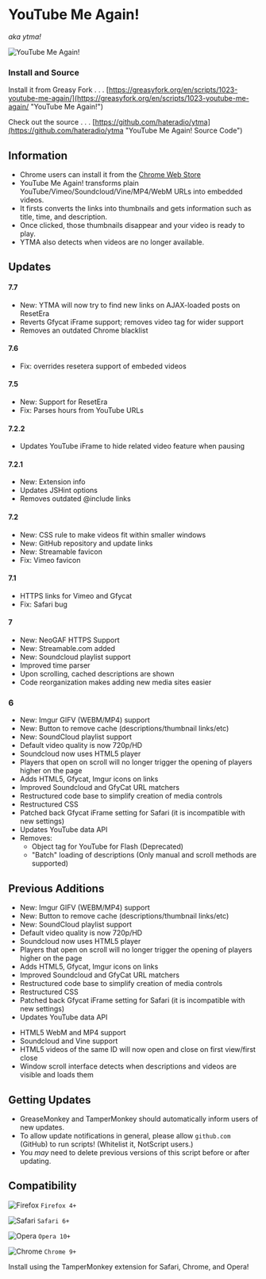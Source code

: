 # YouTube Me Again!
_aka ytma!_

![YouTube Me Again!](https://hateradio.github.io/ytma/256.png "ytma!")

### Install and Source

Install it from Greasy Fork . . . [https://greasyfork.org/en/scripts/1023-youtube-me-again/](https://greasyfork.org/en/scripts/1023-youtube-me-again/ "YouTube Me Again!")

Check out the source . . . [https://github.com/hateradio/ytma](https://github.com/hateradio/ytma "YouTube Me Again! Source Code")

## Information

* Chrome users can install it from the [Chrome Web Store](https://chrome.google.com/webstore/detail/youtube-me-again/ijioppmkelhobdlpbcgojamecmailcnh)
* YouTube Me Again! transforms plain YouTube/Vimeo/Soundcloud/Vine/MP4/WebM URLs into embedded videos.
* It firsts converts the links into thumbnails and gets information such as title, time, and description.
* Once clicked, those thumbnails disappear and your video is ready to play.
* YTMA also detects when videos are no longer available.

## Updates

#### 7.7

* New: YTMA will now try to find new links on AJAX-loaded posts on ResetEra
* Reverts Gfycat iFrame support; removes video tag for wider support
* Removes an outdated Chrome blacklist

#### 7.6

* Fix: overrides resetera support of embeded videos

#### 7.5

* New: Support for ResetEra
* Fix: Parses hours from YouTube URLs

#### 7.2.2

* Updates YouTube iFrame to hide related video feature when pausing

#### 7.2.1

* New: Extension info
* Updates JSHint options
* Removes outdated @include links

#### 7.2

* New: CSS rule to make videos fit within smaller windows
* New: GitHub repository and update links
* New: Streamable favicon
* Fix: Vimeo favicon

#### 7.1

* HTTPS links for Vimeo and Gfycat
* Fix: Safari bug

#### 7

* New: NeoGAF HTTPS Support
* New: Streamable.com added
* New: Soundcloud playlist support
* Improved time parser
* Upon scrolling, cached descriptions are shown
* Code reorganization makes adding new media sites easier

### 6

* New: Imgur GIFV (WEBM/MP4) support
* New: Button to remove cache (descriptions/thumbnail links/etc)
* New: SoundCloud playlist support
* Default video quality is now 720p/HD
* Soundcloud now uses HTML5 player
* Players that open on scroll will no longer trigger the opening of players higher on the page
* Adds HTML5, Gfycat, Imgur icons on links
* Improved Soundcloud and GfyCat URL matchers
* Restructured code base to simplify creation of media controls
* Restructured CSS
* Patched back Gfycat iFrame setting for Safari (it is incompatible with new settings)
* Updates YouTube data API
* Removes:
	* Object tag for YouTube for Flash (Deprecated)
	* "Batch" loading of descriptions (Only manual and scroll methods are supported)

## Previous Additions

* New: Imgur GIFV (WEBM/MP4) support
* New: Button to remove cache (descriptions/thumbnail links/etc)
* New: SoundCloud playlist support
* Default video quality is now 720p/HD
* Soundcloud now uses HTML5 player
* Players that open on scroll will no longer trigger the opening of players higher on the page
* Adds HTML5, Gfycat, Imgur icons on links
* Improved Soundcloud and GfyCat URL matchers
* Restructured code base to simplify creation of media controls
* Restructured CSS
* Patched back Gfycat iFrame setting for Safari (it is incompatible with new settings)
* Updates YouTube data API


+ HTML5 WebM and MP4 support
+ Soundcloud and Vine support
+ HTML5 videos of the same ID will now open and close on first view/first close
+ Window scroll interface detects when descriptions and videos are visible and loads them

## Getting Updates

* GreaseMonkey and TamperMonkey should automatically inform users of new updates.
* To allow update notifications in general, please allow <code>github.com</code> (GitHub) to run scripts! (Whitelist it, NotScript users.)
* You _may_ need to delete previous versions of this script before or after updating.

## Compatibility

![Firefox](https://i.imgur.com/VATcH.png "Firefox") ` Firefox 4+ `

![Safari](https://i.imgur.com/Ll1Ir.png "Safari") ` Safari 6+ `

![Opera](https://i.imgur.com/kqUXX.png "Opera") ` Opera 10+ `

![Chrome](https://i.imgur.com/rFFb0.png "Chrome") ` Chrome 9+ `

Install using the TamperMonkey extension for Safari, Chrome, and Opera!
